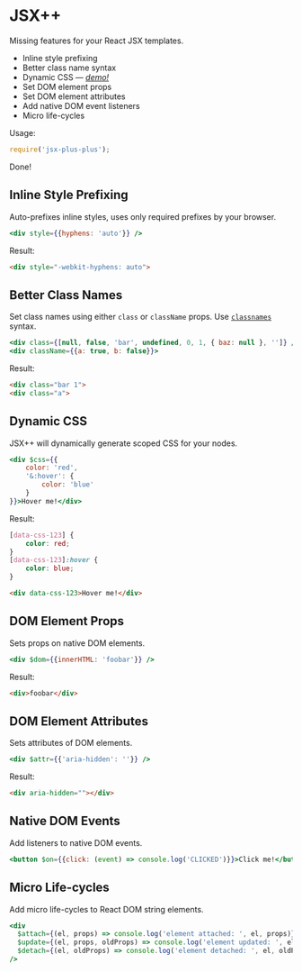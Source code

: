 # JSX++

Missing features for your React JSX templates.

- Inline style prefixing
- Better class name syntax
- Dynamic CSS &mdash; [*demo!*](https://codesandbox.io/s/ryoy53q4mn)
- Set DOM element props
- Set DOM element attributes
- Add native DOM event listeners
- Micro life-cycles


Usage:

```js
require('jsx-plus-plus');
```

Done!


## Inline Style Prefixing

Auto-prefixes inline styles, uses only required prefixes by your browser.

```jsx
<div style={{hyphens: 'auto'}} />
```

Result:

```html
<div style="-webkit-hyphens: auto">
```


## Better Class Names

Set class names using either `class` or `className` props. Use [`classnames`](https://www.npmjs.com/package/classnames)
syntax.

```jsx
<div class={[null, false, 'bar', undefined, 0, 1, { baz: null }, '']} />
<div className={{a: true, b: false}}>
```

Result:

```html
<div class="bar 1">
<div class="a">
```


## Dynamic CSS

JSX++ will dynamically generate scoped CSS for your nodes.

```jsx
<div $css={{
    color: 'red', 
    '&:hover': {
        color: 'blue'
    }
}}>Hover me!</div>
```

Result:

```css
[data-css-123] {
    color: red;
}
[data-css-123]:hover {
    color: blue;
}
```

```html
<div data-css-123>Hover me!</div>
```


## DOM Element Props

Sets props on native DOM elements.

```jsx
<div $dom={{innerHTML: 'foobar'}} />
```

Result:

```html
<div>foobar</div>
```


## DOM Element Attributes

Sets attributes of DOM elements.

```jsx
<div $attr={{'aria-hidden': ''}} />
```

Result:

```html
<div aria-hidden=""></div>
```


## Native DOM Events

Add listeners to native DOM events.

```jsx
<button $on={{click: (event) => console.log('CLICKED')}}>Click me!</button>
```


## Micro Life-cycles

Add micro life-cycles to React DOM string elements.

```jsx
<div
  $attach={(el, props) => console.log('element attached: ', el, props)}
  $update={(el, props, oldProps) => console.log('element updated: ', el, props, oldProps)}
  $detach={(el, oldProps) => console.log('element detached: ', el, oldProps)}
/>
```
